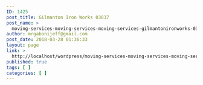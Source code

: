 ```yaml
---
ID: 1425
post_title: Gilmanton Iron Works 03837
post_name: >
  moving-services-moving-services-moving-services-gilmantonironworks-03837
author: mrgabonijeff@gmail.com
post_date: 2018-03-28 01:36:33
layout: page
link: >
  http://localhost/wordpress/moving-services-moving-services-moving-services-gilmantonironworks-03837/
published: true
tags: [ ]
categories: [ ]
---
```

